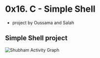 # 0x16. C - Simple Shell 
- project by Oussama and Salah
## Simple Shell project ##
<img alt="Shubham Activity Graph" src="https://s3.amazonaws.com/intranet-projects-files/holbertonschool-low_level_programming/235/shell.jpeg" />
